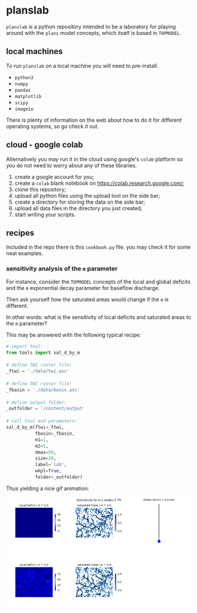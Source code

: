 # planslab

`planslab` is a python repository intended to be a laboratory for playing around with the `plans` model concepts, which itself is based in `TOPMODEL`.

## local machines

To run `planslab` on a local machine you will need to pre-install:
* `python3` 
* `numpy`
* `pandas`
* `matplotlib`
* `scipy`
* `imageio`

There is plenty of information on the web about how to do it for different operating systems, so go check it out. 

## cloud - google colab
Alternatively you may run it in the cloud using google's `colab` platform so you do not need to worry about any of these libraries.
1) create a google account for you;
2) create a `colab` blank notebook on https://colab.research.google.com/;
3) clone this repository;
4) upload all python files using the upload tool on the side bar;
5) create a directory for storing the data on the side bar;
6) upload all data files in the directory you just created;
7) start writing your scripts.

## recipes

Included in the repo there is this `cookbook.py` file. you may check it for some neat examples.

### sensitivity analysis of the `m` parameter

For instance, consider the `TOPMODEL` concepts of the local and global deficits and the `m` exponential decay parameter for baseflow discharge.

Then ask yourself how the saturated areas would change if the `m` is different. 

In other words: what is the sensitivity of local deficits and saturated areas to the `m` parameter?

This may be answered with the following typical recipe:

```python
# import tool:
from tools import sal_d_by_m

# define TWI raster file:
_ftwi = './data/twi.asc'

# define TWI raster file:
_fbasin = './data/basin.asc'

# define output folder:
_outfolder = '/content/output'

# call tool and parameters:
sal_d_by_m(ftwi=_ftwi,
           fbasin=_fbasin,
           m1=1,
           m2=5,
           dmax=50,
           size=30,
           label='lab',
           wkpl=True,
           folder=_outfolder)
```
Thus yielding a nice gif animation:

![sal_m](https://github.com/ipo-exe/planslab/blob/main/docs/animation.gif "sal")
